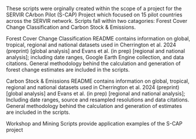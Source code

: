 These scripts were orginally created within the scope of a project for the SERVIR CArbon Pilot (S-CAP) Project which focused on 15 pilot countries across the SERVIR network. Scripts fall within two catagories: Forest Cover Change Classification and Carbon Stock & Emissions.

Forest Cover Change Classification README contains information on global, tropical, regional and national datasets used in Cherrington et al. 2024 (preprint) [global analysis] and Evans et al. (in prep) [regional and national analysis]; including date ranges, Google Earth Engine collection, and data citations. 
General methodology behind the calculation and generation of forest change estimates are included in the scripts.

Carbon Stock & Emissions README contains information on global, tropical, regional and national datasets used in Cherrington et al. 2024 (preprint) [global analysis] and Evans et al. (in prep) [regional and national analysis]; 
Including date ranges, source and resampled resolutions and data citations. General methodology behind the calculation and generation of estimates are included in the scripts.

Workshop and Mining Scripts provide application examples of the S-CAP project
